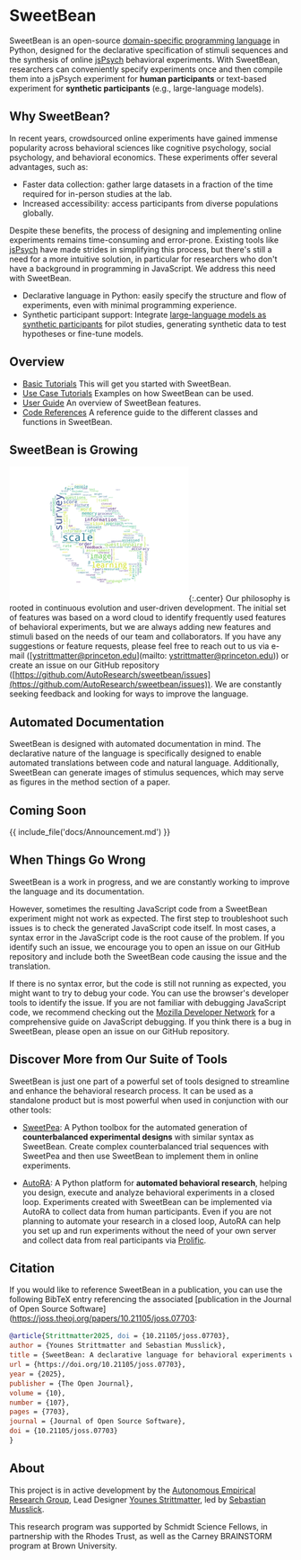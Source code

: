 # SweetBean

SweetBean is an
open-source [domain-specific programming language](https://en.wikipedia.org/wiki/Domain-specific_language) in Python,
designed for the declarative specification of stimuli sequences and the synthesis of online [jsPsych](https://www.jspsych.org/) behavioral experiments. With SweetBean,
researchers can conveniently specify experiments once and then compile them into a jsPsych experiment for **human participants** or text-based experiment for **synthetic
participants** (e.g., large-language models).

## Why SweetBean?

In recent years, crowdsourced online experiments have gained immense popularity across behavioral sciences like
cognitive psychology, social psychology, and behavioral economics. These experiments offer several advantages, such as:

- Faster data collection: gather large datasets in a fraction of the time required for in-person studies at the lab.
- Increased accessibility: access participants from diverse populations globally.

Despite these benefits, the process of designing and implementing online experiments remains time-consuming and
error-prone. Existing tools like [jsPsych](https://www.jspsych.org/latest/) have made strides in simplifying this
process, but there's still a need for a more intuitive solution, in particular for researchers who don't have a background in programming in JavaScript. We address this need with SweetBean.

- Declarative language in Python: easily specify the structure and flow of experiments, even with minimal programming experience.
- Synthetic participant support: Integrate [large-language models as synthetic participants](https://www.sciencedirect.com/science/article/pii/S1364661323000980) for pilot studies, generating synthetic data
  to test hypotheses or fine-tune models.

## Overview

- [Basic Tutorials](Basic%20Tutorials/index.md) This will get you started with SweetBean.
- [Use Case Tutorials](Use%20Case%20Tutorials/index.md) Examples on how SweetBean can be used.
- [User Guide](User%20Guide/index.md) An overview of SweetBean features.
- [Code References](reference/sweetbean/) A reference guide to the different classes and functions in SweetBean.

## SweetBean is Growing

![word-cloud](img/word-cloud.png){:.center}
Our philosophy is rooted in continuous evolution and user-driven development. The initial set of features was based on a
word cloud to identify frequently used features of behavioral experiments, but we are always adding new features and stimuli based on the needs of
our team and collaborators. If you have any suggestions or feature requests, please feel free to reach out to us via
e-mail ([ystrittmatter@princeton.edu](mailto: ystrittmatter@princeton.edu)) or create an issue on our GitHub repository
([https://github.com/AutoResearch/sweetbean/issues](https://github.com/AutoResearch/sweetbean/issues)). We are
constantly seeking feedback and looking for ways to improve the language.

## Automated Documentation

SweetBean is designed with automated documentation in mind. The declarative nature of the language is specifically designed to enable automated translations between code and natural language. Additionally, SweetBean can generate images of stimulus sequences, which may serve as figures in the method section of a paper.

## Coming Soon

{{ include_file('docs/Announcement.md') }}

## When Things Go Wrong

SweetBean is a work in progress, and we are constantly working to improve the language and its documentation. 

However, sometimes the resulting JavaScript code from a SweetBean experiment might not work as expected. The first step to troubleshoot such issues is to check the generated JavaScript code itself. In most cases, a syntax error in the JavaScript code is the root cause of the problem. If you identify such an issue, we encourage you to open an issue on our GitHub repository and include both the SweetBean code causing the issue and the translation.

If there is no syntax error, but the code is still not running as expected, you might want to try to debug your code. You can use the browser's developer tools to identify the issue. If you are not familiar with debugging JavaScript code, we recommend checking out the [Mozilla Developer Network](https://developer.mozilla.org/en-US/docs/Learn/JavaScript/First_steps/What_is_JavaScript) for a comprehensive guide on JavaScript debugging. If you think there is a bug in SweetBean, please open an issue on our GitHub repository.

## Discover More from Our Suite of Tools

SweetBean is just one part of a powerful set of tools designed to streamline and enhance the behavioral research process. It can be used as a standalone product but is most powerful when used in conjunction with our other tools:

- [SweetPea](https://sweetpea.ai/): A Python toolbox for the automated generation of **counterbalanced experimental designs** with similar syntax as SweetBean. Create complex counterbalanced trial sequences with SweetPea and then use SweetBean to implement them in online experiments.

- [AutoRA](https://autoresearch.github.io/autora/): A Python platform for **automated behavioral research**, helping you design, execute and analyze behavioral experiments in a closed loop. Experiments created with SweetBean can be implemented via AutoRA to collect data from human participants. Even if you are not planning to automate your research in a closed loop, AutoRA can help you set up and run experiments without the need of your own server and collect data from real participants via [Prolific](https://www.prolific.com/).

## Citation

If you would like to reference SweetBean in a publication, you can use the following BibTeX entry referencing the associated [publication in the Journal of Open Source Software](https://joss.theoj.org/papers/10.21105/joss.07703:

```bibtex
@article{Strittmatter2025, doi = {10.21105/joss.07703},
author = {Younes Strittmatter and Sebastian Musslick},
title = {SweetBean: A declarative language for behavioral experiments with human and artificial participants},
url = {https://doi.org/10.21105/joss.07703}, 
year = {2025}, 
publisher = {The Open Journal}, 
volume = {10}, 
number = {107}, 
pages = {7703}, 
journal = {Journal of Open Source Software},
doi = {10.21105/joss.07703}
}
```

## About

This project is in active development by
the [Autonomous Empirical Research Group](https://musslick.github.io/AER_website/Research.html), Lead
Designer [Younes Strittmatter](https://younesstrittmatter.github.io/), led
by [Sebastian Musslick](https://smusslick.com).

This research program was supported by Schmidt Science Fellows, in partnership with the Rhodes Trust, as well as the
Carney BRAINSTORM program at Brown University.


